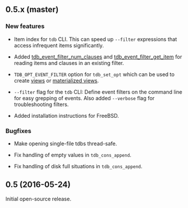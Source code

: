 
## 0.5.x (master)

### New features

  - Item index for `tdb` CLI. This can speed up `--filter` expressions that access infrequent items
    significantly.

  - Added [tdb_event_filter_num_clauses](http://traildb.io/docs/api/#tdb_event_filter_num_clauses)
    and [tdb_event_filter_get_item](http://traildb.io/docs/api/#tdb_event_filter_get_item) for reading
    items and clauses in an existing filter.

  - `TDB_OPT_EVENT_FILTER` option for `tdb_set_opt` which can be used to create
    [views](http://traildb.io/docs/technical_overview/#return-a-subset-of-events-with-event-filters)
    or [materialized views](http://traildb.io/docs/technical_overview/#create-traildb-extracts-materialized-views).

  - `--filter` flag for the `tdb` CLI: Define event filters on the
    command line for easy grepping of events. Also added `--verbose` flag
    for troubleshooting filters.

  - Added installation instructions for FreeBSD.

### Bugfixes

  - Make opening single-file tdbs thread-safe.

  - Fix handling of empty values in `tdb_cons_append`.

  - Fix handling of disk full situations in `tdb_cons_append`.

## 0.5 (2016-05-24)

Initial open-source release.
